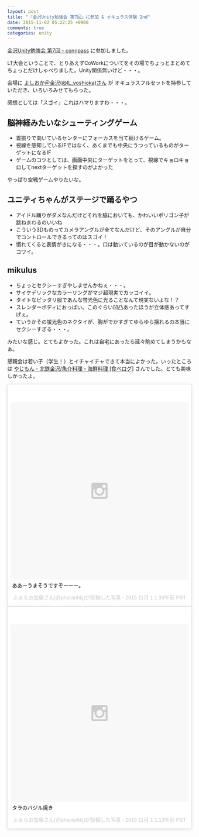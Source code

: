 ```yaml
---
layout: post
title: "『金沢Unity勉強会 第7回』に参加 & オキュラス体験 2nd"
date: 2015-11-02 05:22:25 +0900
comments: true
categories: unity
---
```


[金沢Unity勉強会 第7回 - connpass](http://kzunity.connpass.com/event/20800/) に参加しました。

LT大会ということで、とりあえずCoWorkについてをその場でちょっとまとめてちょっとだけしゃべりました。Unity関係無いけど・・・。

会場に [よしおか＠金沢(@IL_yoshioka)さん](https://twitter.com/IL_yoshioka) が オキュラスフルセットを持参していただき、いろいろみせてもらった。

感想としては「スゴイ」これはハマりますわ・・・。

## 脳神経みたいなシューティングゲーム ##

- 首振りで向いているセンターにフォーカスを当て続けるゲーム。
- 視線を感知しているIFではなく、あくまでも中央にうつっているものがターゲットになるIF
- ゲームのコツとしては、画面中央にターゲットをとって、視線でキョロキョロしてnextターゲットを探すのがよかった

やっぱり空戦ゲームやりたいな。

## ユニティちゃんがステージで踊るやつ ##

- アイドル踊りがダメなんだけどそれを脇においても、かわいいポリゴン子が跳ねまわるのいいね
- こういう3Dものってカメラアングルが全てなんだけど、そのアングルが自分でコントロールできるってのはスゴイ！
- 慣れてくると表情がきになる・・・。口は動いているのが目が動かないのがコワイ。

## mikulus ##

- ちょっとセクシーすぎやしませんかねぇ・・・。
- サイケデリックなカラーリングがマジ超現実でカッコイイ。
- タイトなピッタリ服であんな蛍光色に光ることなんて現実ないよな！？
- スレンダーボディにおっぱい。このぐらい凹凸あったほうが立体感あってすげぇ。
- ていうかその蛍光色のネクタイが、胸がでかすぎてゆらゆら揺れるの本当にセクシーすぎる・・・。


みたいな感じ。とてもよかった。これは自宅にあったら延々眺めてしまうかもなぁ。

懇親会は若い子（学生！）とイチャイチャできて本当によかった。いったところは [やじもん - 北鉄金沢/魚介料理・海鮮料理 [食べログ]](http://tabelog.com/ishikawa/A1701/A170101/17008325/) さんでした。とても美味しかったよ。

<blockquote class="instagram-media" data-instgrm-captioned data-instgrm-version="5" style=" background:#FFF; border:0; border-radius:3px; box-shadow:0 0 1px 0 rgba(0,0,0,0.5),0 1px 10px 0 rgba(0,0,0,0.15); margin: 1px; max-width:658px; padding:0; width:99.375%; width:-webkit-calc(100% - 2px); width:calc(100% - 2px);"><div style="padding:8px;"> <div style=" background:#F8F8F8; line-height:0; margin-top:40px; padding:50.0% 0; text-align:center; width:100%;"> <div style=" background:url(data:image/png;base64,iVBORw0KGgoAAAANSUhEUgAAACwAAAAsCAMAAAApWqozAAAAGFBMVEUiIiI9PT0eHh4gIB4hIBkcHBwcHBwcHBydr+JQAAAACHRSTlMABA4YHyQsM5jtaMwAAADfSURBVDjL7ZVBEgMhCAQBAf//42xcNbpAqakcM0ftUmFAAIBE81IqBJdS3lS6zs3bIpB9WED3YYXFPmHRfT8sgyrCP1x8uEUxLMzNWElFOYCV6mHWWwMzdPEKHlhLw7NWJqkHc4uIZphavDzA2JPzUDsBZziNae2S6owH8xPmX8G7zzgKEOPUoYHvGz1TBCxMkd3kwNVbU0gKHkx+iZILf77IofhrY1nYFnB/lQPb79drWOyJVa/DAvg9B/rLB4cC+Nqgdz/TvBbBnr6GBReqn/nRmDgaQEej7WhonozjF+Y2I/fZou/qAAAAAElFTkSuQmCC); display:block; height:44px; margin:0 auto -44px; position:relative; top:-22px; width:44px;"></div></div> <p style=" margin:8px 0 0 0; padding:0 4px;"> <a href="https://instagram.com/p/9iR9WTEz73/" style=" color:#000; font-family:Arial,sans-serif; font-size:14px; font-style:normal; font-weight:normal; line-height:17px; text-decoration:none; word-wrap:break-word;" target="_blank">ああーうまそうですぞーーー。</a></p> <p style=" color:#c9c8cd; font-family:Arial,sans-serif; font-size:14px; line-height:17px; margin-bottom:0; margin-top:8px; overflow:hidden; padding:8px 0 7px; text-align:center; text-overflow:ellipsis; white-space:nowrap;">ふぁらお加藤さん(@pharaohkj)が投稿した写真 - <time style=" font-family:Arial,sans-serif; font-size:14px; line-height:17px;" datetime="2015-11-01T09:33:10+00:00">2015 11月 1 1:33午前 PST</time></p></div></blockquote> <script async defer src="//platform.instagram.com/en_US/embeds.js"></script>

<blockquote class="instagram-media" data-instgrm-captioned data-instgrm-version="5" style=" background:#FFF; border:0; border-radius:3px; box-shadow:0 0 1px 0 rgba(0,0,0,0.5),0 1px 10px 0 rgba(0,0,0,0.15); margin: 1px; max-width:658px; padding:0; width:99.375%; width:-webkit-calc(100% - 2px); width:calc(100% - 2px);"><div style="padding:8px;"> <div style=" background:#F8F8F8; line-height:0; margin-top:40px; padding:50.0% 0; text-align:center; width:100%;"> <div style=" background:url(data:image/png;base64,iVBORw0KGgoAAAANSUhEUgAAACwAAAAsCAMAAAApWqozAAAAGFBMVEUiIiI9PT0eHh4gIB4hIBkcHBwcHBwcHBydr+JQAAAACHRSTlMABA4YHyQsM5jtaMwAAADfSURBVDjL7ZVBEgMhCAQBAf//42xcNbpAqakcM0ftUmFAAIBE81IqBJdS3lS6zs3bIpB9WED3YYXFPmHRfT8sgyrCP1x8uEUxLMzNWElFOYCV6mHWWwMzdPEKHlhLw7NWJqkHc4uIZphavDzA2JPzUDsBZziNae2S6owH8xPmX8G7zzgKEOPUoYHvGz1TBCxMkd3kwNVbU0gKHkx+iZILf77IofhrY1nYFnB/lQPb79drWOyJVa/DAvg9B/rLB4cC+Nqgdz/TvBbBnr6GBReqn/nRmDgaQEej7WhonozjF+Y2I/fZou/qAAAAAElFTkSuQmCC); display:block; height:44px; margin:0 auto -44px; position:relative; top:-22px; width:44px;"></div></div> <p style=" margin:8px 0 0 0; padding:0 4px;"> <a href="https://instagram.com/p/9iWh05kzx-/" style=" color:#000; font-family:Arial,sans-serif; font-size:14px; font-style:normal; font-weight:normal; line-height:17px; text-decoration:none; word-wrap:break-word;" target="_blank">タラのバジル焼き</a></p> <p style=" color:#c9c8cd; font-family:Arial,sans-serif; font-size:14px; line-height:17px; margin-bottom:0; margin-top:8px; overflow:hidden; padding:8px 0 7px; text-align:center; text-overflow:ellipsis; white-space:nowrap;">ふぁらお加藤さん(@pharaohkj)が投稿した写真 - <time style=" font-family:Arial,sans-serif; font-size:14px; line-height:17px;" datetime="2015-11-01T09:13:06+00:00">2015 11月 1 1:13午前 PST</time></p></div></blockquote> <script async defer src="//platform.instagram.com/en_US/embeds.js"></script>
